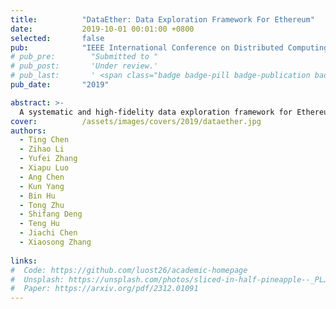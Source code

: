 ```yaml
---
title:          "DataEther: Data Exploration Framework For Ethereum"
date:           2019-10-01 00:01:00 +0800
selected:       false
pub:            "IEEE International Conference on Distributed Computing Systems (ICDCS)"
# pub_pre:        "Submitted to "
# pub_post:       'Under review.'
# pub_last:       ' <span class="badge badge-pill badge-publication badge-success">Spotlight</span>'
pub_date:       "2019"

abstract: >-
  A systematic and high-fidelity data exploration framework for Ethereum by exploiting its internal mechanisms.
cover:          /assets/images/covers/2019/dataether.jpg
authors:
  - Ting Chen
  - Zihao Li
  - Yufei Zhang
  - Xiapu Luo
  - Ang Chen
  - Kun Yang
  - Bin Hu
  - Tong Zhu
  - Shifang Deng
  - Teng Hu
  - Jiachi Chen
  - Xiaosong Zhang
  
links:
#  Code: https://github.com/luost26/academic-homepage
#  Unsplash: https://unsplash.com/photos/sliced-in-half-pineapple--_PLJZmHZzk
#  Paper: https://arxiv.org/pdf/2312.01091
---
```

